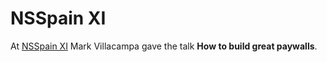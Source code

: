 # NSSpain XI

At [NSSpain XI](https://2023.nsspain.com/) Mark Villacampa gave the talk **How to build great paywalls**.